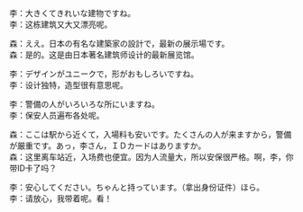 李：大きくてきれいな建物ですね。  
李：这栋建筑又大又漂亮呢。  

森：ええ。日本の有名な建築家の設計で，最新の展示場です。  
森：是的。这是由日本著名建筑师设计的最新展览馆。  

李：デザインがユニークで，形がおもしろいですね。  
李：设计独特，造型很有意思呢。  

李：警備の人がいろいろな所にいますね。  
李：保安人员遍布各处呢。  

森：ここは駅から近くて，入場料も安いです。たくさんの人が来ますから，警備が厳重です。あっ，李さん，ＩＤカードはありますか。  
森：这里离车站近，入场费也便宜。因为人流量大，所以安保很严格。啊，李，你带ID卡了吗？  

李：安心してください。ちゃんと持っています。（拿出身份证件）ほら。  
李：请放心，我带着呢。看！